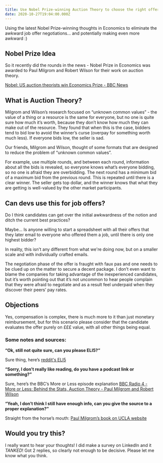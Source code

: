 ```yaml
---
title: Use Nobel Prize-winning Auction Theory to choose the right offer
date: 2020-10-27T19:04:00.000Z
---
```


Using the latest Nobel Prize-winning thoughts in Economics to eliminate the awkward job offer negotiations... and potentially making even more awkward :)

<!-- more -->

## Nobel Prize Idea

So it recently did the rounds in the news -  Nobel Prize in Economics was awarded to Paul Milgrom and Robert Wilson for their work on auction theory.

[Nobel: US auction theorists win Economics Prize - BBC News](https://www.bbc.co.uk/news/business-54509051)

## What is Auction Theory?

Milgrom and Wilson’s research focused on “unknown common values” - the value of a thing or a resource is the same for everyone, but no one is quite sure how much it’s worth, because they don’t know how much they can make out of the resource. They found that when this is the case, bidders tend to bid low to avoid the winner’s curse (overpay for something worth much less). If everyone bids low, the seller is sad.

Our friends, Milgrom and Wilson, thought of some formats that are designed to reduce the problem of “unknown common values”.

For example, use multiple rounds, and between each round, information about all the bids is revealed, so everyone knows what’s everyone bidding, so no one is afraid they are overbidding. The next round has a minimum bid of a maximum bid from the previous round. This is repeated until there is a clear winner. The seller gets top dollar, and the winner knows that what they are getting is well-valued by the other market participants.

## Can devs use this for job offers?

Do I think candidates can get over the initial awkwardness of the notion and ditch the current best practices?

Maybe... Is anyone willing to start a spreadsheet with all their offers that they later email to everyone who offered them a job, until there is only one highest bidder?

In reality, this isn't any different from what we're doing now, but on a smaller scale and with individually crafted emails.

The negotiation phase of the offer is fraught with faux pas and one needs to be clued up on the matter to secure a decent package. I don’t even want to blame the companies for taking advantage of the inexperienced candidates, but it’s worth pointing out that it’s not uncommon to hear people complain that they were afraid to negotiate and as a result feel underpaid when they discover their peers’ pay rates.

## Objections
Yes, compensation is complex, there is much more to it than just monetary reimbursement, but for this scenario please consider that the candidate evaluates the offer purely on £££ value, with all other things being equal.


### Some notes and sources:

**“Ok, still not quite sure, can you please ELI5?”**

Sure thing, here’s [reddit's ELI5](https://www.reddit.com/r/explainlikeimfive/comments/j9w2ja/eli5_how_does_the_nobel_prize_winners_milgron_and)

**“Sorry, I don’t really like reading, do you have a podcast link or something?”**

Sure, here’s the BBC’s More or Less episode explanation
[BBC Radio 4 - More or Less: Behind the Stats, Auction Theory - Paul Milgrom and Robert Wilson](https://www.bbc.co.uk/programmes/p08vhzkl)

**“Yeah, I don’t think I still have enough info, can you give the source to a proper explanation?”**

Straight from the horse’s mouth: [Paul Milgrom’s book on UCLA website](http://www.econ.ucla.edu/riley/271/Milgrom-Putting%20Auction%20Theory%20to%20Work.pdf)

## Would you try this?

I really want to hear your thoughts! I did make a survey on LinkedIn and it _TANKED_! Got 2 replies, so clearly not enough to be decisive. Please let me know what you think.

